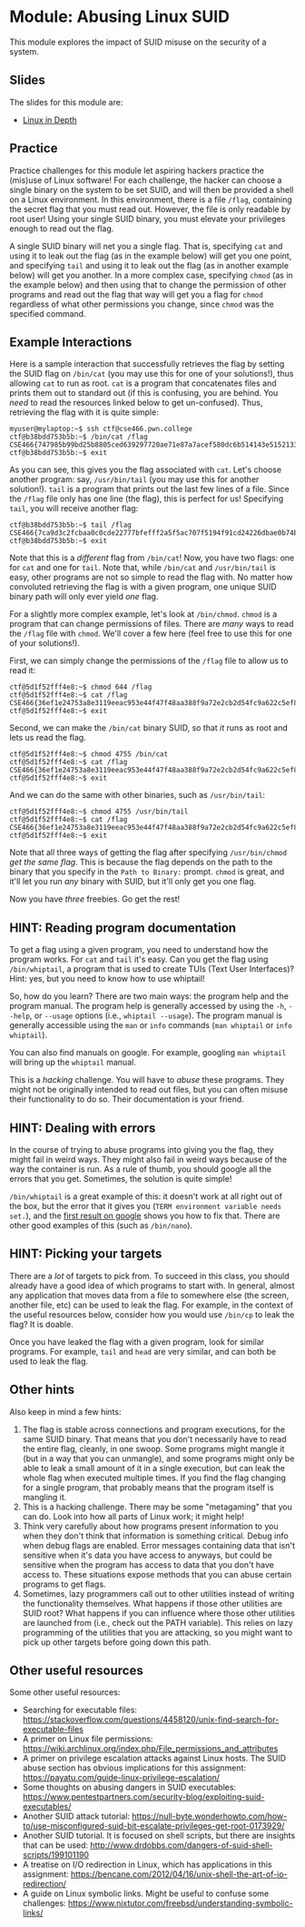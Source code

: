 # Module: Abusing Linux SUID

This module explores the impact of SUID misuse on the security of a system.

## Slides

The slides for this module are:

- [Linux in Depth](https://docs.google.com/presentation/d/1fdQ4fBVKmWpyNIp0PDAJ4WUsCjYaCA37mkUxdW7tRl8/edit#slide=id.p)

## Practice

Practice challenges for this module let aspiring hackers practice the (mis)use of Linux software!
For each challenge, the hacker can choose a single binary on the system to be set SUID, and will then be provided a shell on a Linux environment.
In this environment, there is a file `/flag`, containing the secret flag that you must read out.
However, the file is only readable by root user!
Using your single SUID binary, you must elevate your privileges enough to read out the flag.

A single SUID binary will net you a single flag.
That is, specifying `cat` and using it to leak out the flag (as in the example below) will get you one point, and specifying `tail` and using it to leak out the flag (as in another example below) will get you another.
In a more complex case, specifying `chmod` (as in the example below) and then using that to change the permission of other programs and read out the flag that way will get you a flag for `chmod` regardless of what other permissions you change, since `chmod` was the specified command.

## Example Interactions

Here is a sample interaction that successfully retrieves the flag by setting the SUID flag on `/bin/cat` (you may use this for one of your solutions!), thus allowing `cat` to run as root.
`cat` is a program that concatenates files and prints them out to standard out (if this is confusing, you are behind. You _need_ to read the resources linked below to get un-confused).
Thus, retrieving the flag with it is quite simple:

```
myuser@mylaptop:~$ ssh ctf@cse466.pwn.college
ctf@b38bdd753b5b:~$ /bin/cat /flag
CSE466{747985b99bd25b8805ced639297720ae71e87a7acef580dc6b514143e5152133}
ctf@b38bdd753b5b:~$ exit
```

As you can see, this gives you the flag associated with `cat`.
Let's choose another program: say, `/usr/bin/tail` (you may use this for another solution!).
`tail` is a program that prints out the last few lines of a file.
Since the `/flag` file only has one line (the flag), this is perfect for us!
Specifying `tail`, you will receive another flag:

```
ctf@b38bdd753b5b:~$ tail /flag
CSE466{7ca9d3c2fcbaa0c0cde22777bfefff2a5f5ac707f5194f91cd24226dbae0b74b}
ctf@b38bdd753b5b:~$ exit
```

Note that this is a _different_ flag from `/bin/cat`!
Now, you have two flags: one for `cat` and one for `tail`.
Note that, while `/bin/cat` and `/usr/bin/tail` is easy, other programs are not so simple to read the flag with.
No matter how convoluted retrieving the flag is with a given program, one unique SUID binary path will only ever yield _one_ flag.

For a slightly more complex example, let's look at `/bin/chmod`.
`chmod` is a program that can change permissions of files.
There are _many_ ways to read the `/flag` file with `chmod`.
We'll cover a few here (feel free to use this for one of your solutions!).

First, we can simply change the permissions of the `/flag` file to allow us to read it:

```
ctf@5d1f52fff4e8:~$ chmod 644 /flag
ctf@5d1f52fff4e8:~$ cat /flag
CSE466{36ef1e24753a8e3119eeac953e44f47f48aa388f9a72e2cb2d54fc9a622c5ef8}
ctf@5d1f52fff4e8:~$ exit
```

Second, we can make the `/bin/cat` binary SUID, so that _it_ runs as root and lets us read the flag.

```
ctf@5d1f52fff4e8:~$ chmod 4755 /bin/cat
ctf@5d1f52fff4e8:~$ cat /flag
CSE466{36ef1e24753a8e3119eeac953e44f47f48aa388f9a72e2cb2d54fc9a622c5ef8}
ctf@5d1f52fff4e8:~$ exit
```

And we can do the same with other binaries, such as `/usr/bin/tail`:

```
ctf@5d1f52fff4e8:~$ chmod 4755 /usr/bin/tail
ctf@5d1f52fff4e8:~$ cat /flag
CSE466{36ef1e24753a8e3119eeac953e44f47f48aa388f9a72e2cb2d54fc9a622c5ef8}
ctf@5d1f52fff4e8:~$ exit
```

Note that all three ways of getting the flag after specifying `/usr/bin/chmod` _get the same flag_.
This is because the flag depends on the path to the binary that you specify in the `Path to Binary:` prompt.
`chmod` is great, and it'll let you run _any_ binary with SUID, but it'll only get you one flag.

Now you have _three_ freebies.
Go get the rest!

## HINT: Reading program documentation

To get a flag using a given program, you need to understand how the program works.
For `cat` and `tail` it's easy.
Can you get the flag using `/bin/whiptail`, a program that is used to create TUIs (Text User Interfaces)?
Hint: yes, but you need to know how to use whiptail!

So, how do you learn?
There are two main ways: the program help and the program manual.
The program help is generally accessed by using the `-h`, `--help`, or `--usage` options (i.e., `whiptail --usage`).
The program manual is generally accessible using the `man` or `info` commands (`man whiptail` or `info whiptail`).

You can also find manuals on google.
For example, googling `man whiptail` will bring up the `whiptail` manual.

This is a _hacking_ challenge. You will have to *abuse* these programs.
They might not be originally intended to read out files, but you can often misuse their functionality to do so.
Their documentation is your friend.

## HINT: Dealing with errors

In the course of trying to abuse programs into giving you the flag, they might fail in weird ways.
They might also fail in weird ways because of the way the container is run.
As a rule of thumb, you should google all the errors that you get.
Sometimes, the solution is quite simple!

`/bin/whiptail` is a great example of this: it doesn't work at all right out of the box, but the error that it gives you (`TERM environment variable needs set.`), and the [first result on google](https://stackoverflow.com/questions/16242025/term-environment-variable-not-set) shows you how to fix that.
There are other good examples of this (such as `/bin/nano`).

## HINT: Picking your targets

There are a _lot_ of targets to pick from.
To succeed in this class, you should already have a good idea of which programs to start with.
In general, almost any application that moves data from a file to somewhere else (the screen, another file, etc) can be used to leak the flag.
For example, in the context of the useful resources below, consider how you would use `/bin/cp` to leak the flag?
It is doable.

Once you have leaked the flag with a given program, look for similar programs.
For example, `tail` and `head` are very similar, and can both be used to leak the flag.

## Other hints

Also keep in mind a few hints:

1. The flag is stable across connections and program executions, for the same SUID binary. That means that you don't necessarily have to read the entire flag, cleanly, in one swoop. Some programs might mangle it (but in a way that you can unmangle), and some programs might only be able to leak a small amount of it in a single execution, but can leak the whole flag when executed multiple times. If you find the flag changing for a single program, that probably means that the program itself is mangling it.
1. This is a hacking challenge. There may be some "metagaming" that you can do. Look into how all parts of Linux work; it might help!
1. Think very carefully about how programs present information to you when they don't think that information is something critical. Debug info when debug flags are enabled. Error messages containing data that isn't sensitive when it's data you have access to anyways, but could be sensitive when the program has access to data that you don't have access to. These situations expose methods that you can abuse certain programs to get flags.
1. Sometimes, lazy programmers call out to other utilities instead of writing the functionality themselves. What happens if those other utilities are SUID root? What happens if you can influence where those other utilities are launched from (i.e., check out the PATH variable). This relies on lazy programming of the utilities that you are attacking, so you might want to pick up other targets before going down this path.

## Other useful resources

Some other useful resources:

- Searching for executable files: https://stackoverflow.com/questions/4458120/unix-find-search-for-executable-files
- A primer on Linux file permissions: https://wiki.archlinux.org/index.php/File_permissions_and_attributes
- A primer on privilege escalation attacks against Linux hosts. The SUID abuse section has obvious implications for this assignment: https://payatu.com/guide-linux-privilege-escalation/
- Some thoughts on abusing dangers in SUID executables: https://www.pentestpartners.com/security-blog/exploiting-suid-executables/
- Another SUID attack tutorial: https://null-byte.wonderhowto.com/how-to/use-misconfigured-suid-bit-escalate-privileges-get-root-0173929/
- Another SUID tutorial. It is focused on shell scripts, but there are insights that can be used: http://www.drdobbs.com/dangers-of-suid-shell-scripts/199101190
- A treatise on I/O redirection in Linux, which has applications in this assignment: https://bencane.com/2012/04/16/unix-shell-the-art-of-io-redirection/
- A guide on Linux symbolic links. Might be useful to confuse some challenges: https://www.nixtutor.com/freebsd/understanding-symbolic-links/
